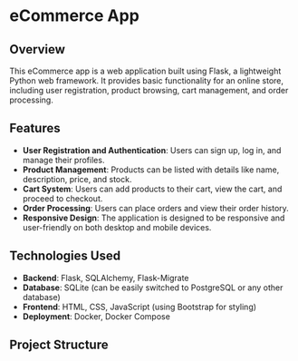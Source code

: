 # eCommerce App

## Overview

This eCommerce app is a web application built using Flask, a lightweight Python web framework. It provides basic functionality for an online store, including user registration, product browsing, cart management, and order processing.

## Features

- **User Registration and Authentication**: Users can sign up, log in, and manage their profiles.
- **Product Management**: Products can be listed with details like name, description, price, and stock.
- **Cart System**: Users can add products to their cart, view the cart, and proceed to checkout.
- **Order Processing**: Users can place orders and view their order history.
- **Responsive Design**: The application is designed to be responsive and user-friendly on both desktop and mobile devices.

## Technologies Used

- **Backend**: Flask, SQLAlchemy, Flask-Migrate
- **Database**: SQLite (can be easily switched to PostgreSQL or any other database)
- **Frontend**: HTML, CSS, JavaScript (using Bootstrap for styling)
- **Deployment**: Docker, Docker Compose

## Project Structure

